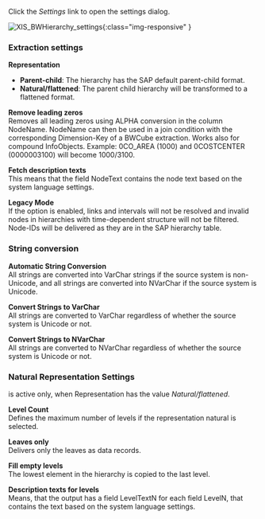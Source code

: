 Click the *Settings* link to open the settings dialog.

![XIS_BWHierarchy_settings](/img/content/XIS_BWHierarchy_settings.png){:class="img-responsive" }

### Extraction settings
**Representation**

- **Parent-child**: The hierarchy has the SAP default parent-child format.
- **Natural/flattened**: The parent child hierarchy will be transformed to a flattened format.

**Remove leading zeros**<br>
Removes all leading zeros using ALPHA conversion in the column NodeName. NodeName can then be used in a join condition with the corresponding Dimension-Key of a BWCube extraction.
Works also for compound InfoObjects. Example: 0CO_AREA (1000) and 0COSTCENTER (0000003100) will become 1000/3100.

**Fetch description texts**<br>
This means that the field NodeText contains the node text based on the system language settings. 

**Legacy Mode**<br>
If the option is enabled, links and intervals will not be resolved and invalid nodes in hierarchies with time-dependent structure will not be filtered. Node-IDs will be delivered as they are in the SAP hierarchy table.

### String conversion
**Automatic String Conversion**<br>
All strings are converted into VarChar strings if the source system is non-Unicode, and all strings are converted into NVarChar if the source system is Unicode.

**Convert Strings to VarChar**<br>
All strings are converted to VarChar regardless of whether the source system is Unicode or not.

**Convert Strings to NVarChar**<br>
All strings are converted to NVarChar regardless of whether the source system is Unicode or not.


### Natural Representation Settings
is active only, when Representation has the value *Natural/flattened*.

**Level Count**<br>
Defines the maximum number of levels if the representation natural is selected.

**Leaves only**<br>
Delivers only the leaves as data records.

**Fill empty levels**<br>
The lowest element in the hierarchy is copied to the last level.

**Description texts for levels**<br>
Means, that the output has a field LevelTextN for each field LevelN, that contains the text based on the system language settings.